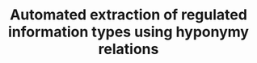---
layout: post
title: Automated extraction of regulated information types using hyponymy relations
authors: Jaspreet Bhatia, <b>Morgan C Evans,</b> Sudarshan Wadkar, Travis D Breaux
venue: 2016 IEEE 24th International Requirements Engineering Conference Workshops (REW)
paper: https://namdy0429.github.io/paper/aire.pdf

---